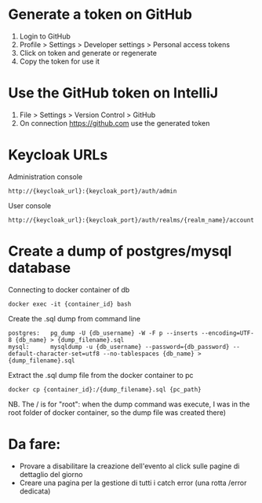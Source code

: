 # Generate a token on GitHub
1. Login to GitHub
2. Profile > Settings > Developer settings > Personal access tokens
3. Click on token and generate or regenerate
4. Copy the token for use it

# Use the GitHub token on IntelliJ
1. File > Settings > Version Control > GitHub
2. On connection https://github.com use the generated token

# Keycloak URLs
Administration console 
```
http://{keycloak_url}:{keycloak_port}/auth/admin
```
User console
```
http://{keycloak_url}:{keycloak_port}/auth/realms/{realm_name}/account
```

# Create a dump of postgres/mysql database
Connecting to docker container of db
```
docker exec -it {container_id} bash
```
Create the .sql dump from command line
```
postgres:   pg_dump -U {db_username} -W -F p --inserts --encoding=UTF-8 {db_name} > {dump_filename}.sql
mysql:      mysqldump -u {db_username} --password={db_password} --default-character-set=utf8 --no-tablespaces {db_name} > {dump_filename}.sql
```
Extract the .sql dump file from the docker container to pc
```
docker cp {container_id}:/{dump_filename}.sql {pc_path}
```
NB. The / is for "root": when the dump command was execute, I was in the root folder of docker container, so the dump file was created there)

# Da fare:
- Provare a disabilitare la creazione dell'evento al click sulle pagine di dettaglio del giorno
- Creare una pagina per la gestione di tutti i catch error (una rotta /error dedicata)
